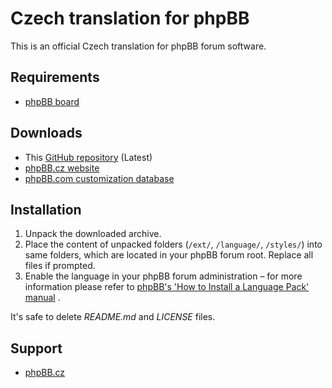 # Czech translation for phpBB

This is an official Czech translation for phpBB forum software.

## Requirements

* [phpBB board](https://www.phpbb.com/)

## Downloads

* This [GitHub repository](https://github.com/R3gi/phpbb-cz/releases) (Latest)
* [phpBB.cz website](https://www.phpbb.cz/stahnout)
* [phpBB.com customization database](https://www.phpbb.com/customise/db/translation/czech/)

## Installation

1. Unpack the downloaded archive.
2. Place the content of unpacked folders (`/ext/`, `/language/`, `/styles/`) into same folders, which are located in
   your phpBB forum root. Replace all files if prompted.
3. Enable the language in your phpBB forum administration – for more information please refer
   to [phpBB's 'How to Install a Language Pack' manual](https://www.phpbb.com/support/docs/en/3.3/kb/article/how-to-install-a-language-pack/)
   .

It's safe to delete _README.md_ and _LICENSE_ files.

## Support

* [phpBB.cz](https://www.phpbb.cz)
